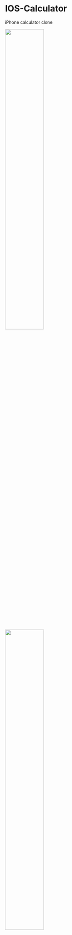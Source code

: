 # IOS-Calculator
iPhone calculator clone

<img src="https://user-images.githubusercontent.com/102920202/167881440-59c12854-9b44-4b2b-bf37-5d2693e18a34.png" width="50%">

<img src="https://user-images.githubusercontent.com/102920202/167881722-43eb218a-6627-49f0-9c9c-384940ce5735.png" width="50%">
